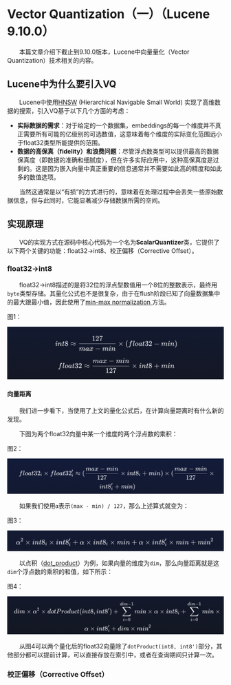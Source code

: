 # Vector Quantization（一）（Lucene 9.10.0）

&emsp;&emsp;本篇文章介绍下截止到9.10.0版本，Lucene中向量量化（Vector Quantization）技术相关的内容。

## Lucene中为什么要引入VQ

&emsp;&emsp;Lucene中使用[HNSW](https://amazingkoala.com.cn/Lucene/Index/2024/0118/HNSW%E5%9B%BE%E7%9A%84%E6%9E%84%E5%BB%BA/) (Hierarchical Navigable Small World) 实现了高维数据的搜索，引入VQ基于以下几个方面的考虑：

- **实际数据的需求**：对于给定的一个数据集，embeddings的每一个维度并不真正需要所有可能的亿级别的可选数值，这意味着每个维度的实际变化范围远小于float32类型所能提供的范围。
- **数据的高保真（fidelity）和浪费问题**：尽管浮点数类型可以提供最高的数据保真度（即数据的准确和细腻度），但在许多实际应用中，这种高保真度是过剩的。这是因为嵌入向量中真正重要的信息通常并不需要如此高的精度和如此多的数值选项。

&emsp;&emsp;当然这通常是以“有损”的方式进行的，意味着在处理过程中会丢失一些原始数据信息，但与此同时，它能显著减少存储数据所需的空间。

## 实现原理

&emsp;&emsp;VQ的实现方式在源码中核心代码为一个名为**ScalarQuantizer**类，它提供了以下两个关键的功能：float32->int8、校正偏移（Corrective Offset）。

### float32->int8

&emsp;&emsp;float32->int8描述的是将32位的浮点型数值用一个8位的整数表示，最终用`byte`类型存储。其量化公式也不是很复杂，由于在flush阶段已知了向量数据集中的最大跟最小值，因此使用了[min-max normalization ](https://en.wikipedia.org/wiki/Feature_scaling#Rescaling_(min-max_normalization))方法。

图1：

<img src="VectorQuantization（一）-image/1.png">

#### 向量距离

&emsp;&emsp;我们进一步看下，当使用了上文的量化公式后，在计算向量距离时有什么新的发现。

&emsp;&emsp;下图为两个float32向量中某一个维度的两个浮点数的乘积：

图2：

<img src="VectorQuantization（一）-image/2.png">

&emsp;&emsp;如果我们使用`α`表示`(max - min) / 127`，那么上述算式就变为：

图3：

<img src="VectorQuantization（一）-image/3.png">

&emsp;&emsp;以点积（[dot_product](https://en.wikipedia.org/wiki/Dot_product)）为例，如果向量的维度为`dim`，那么向量距离就是这`dim`个浮点数的乘积的和值，如下所示：

图4：

<img src="VectorQuantization（一）-image/4.png">

&emsp;&emsp;从图4可以两个量化后的float32向量除了`dotProduct(int8, int8')`部分，其他部分都可以提前计算，可以直接存放在索引中，或者在查询期间只计算一次。 

### 校正偏移（Corrective Offset）